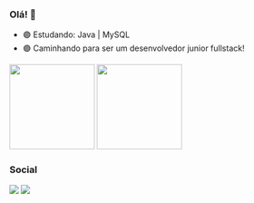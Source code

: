 ### Olá! 👻

- 🟣 Estudando: Java | MySQL
- 🟣 Caminhando para ser um desenvolvedor junior fullstack!

<div>
<img height="150" src="https://github-readme-stats.vercel.app/api?username=Eduardo-Virissimo&show_icons=true&theme=tokyonight">
<img height="150" src="https://github-readme-stats.vercel.app/api/top-langs/?username=Eduardo-Virissimo&layout=compact&theme=tokyonight">
</div>

### Social

<div> 
   <a href = "mailto:eduardoteixeiravirissimo@gmail.com"><img src="https://img.shields.io/badge/-Gmail-%23333?style=for-the-badge&logo=gmail&logoColor=white" target="_blank"></a>
   <a href="https://www.linkedin.com/in/eduardo-teixeira-viríssimo-46471624b/" target="_blank"><img src="https://img.shields.io/badge/-LinkedIn-%230077B5?style=for-the-badge&logo=linkedin&logoColor=white" target="_blank"></a> 
</div>
